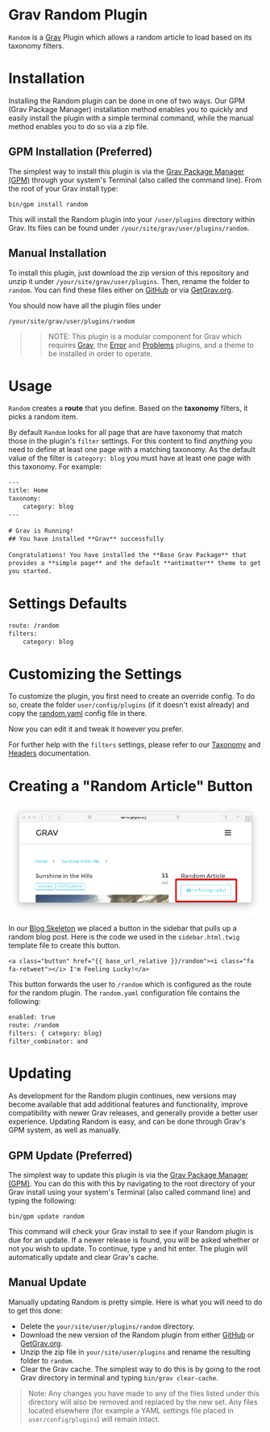 # Grav Random Plugin

`Random` is a [Grav][grav] Plugin which allows a random article to load based on its taxonomy filters.

# Installation

Installing the Random plugin can be done in one of two ways. Our GPM (Grav Package Manager) installation method enables you to quickly and easily install the plugin with a simple terminal command, while the manual method enables you to do so via a zip file. 

## GPM Installation (Preferred)

The simplest way to install this plugin is via the [Grav Package Manager (GPM)](http://learn.getgrav.org/advanced/grav-gpm) through your system's Terminal (also called the command line).  From the root of your Grav install type:

    bin/gpm install random

This will install the Random plugin into your `/user/plugins` directory within Grav. Its files can be found under `/your/site/grav/user/plugins/random`.

## Manual Installation

To install this plugin, just download the zip version of this repository and unzip it under `/your/site/grav/user/plugins`. Then, rename the folder to `random`. You can find these files either on [GitHub](https://github.com/getgrav/grav-plugin-random) or via [GetGrav.org](http://getgrav.org/downloads/plugins#extras).

You should now have all the plugin files under

    /your/site/grav/user/plugins/random

>> NOTE: This plugin is a modular component for Grav which requires [Grav](http://github.com/getgrav/grav), the [Error](https://github.com/getgrav/grav-plugin-error) and [Problems](https://github.com/getgrav/grav-plugin-problems) plugins, and a theme to be installed in order to operate.

# Usage

`Random` creates a **route** that you define. Based on the **taxonomy** filters, it picks a random item.

By default `Random` looks for all page that are have taxonomy that match those in the plugin's `filter` settings.  For this content to find _anything_ you need to define at
least one page with a matching taxonomy.  As the default value of the filter is `category: blog` you must have at least one page with this taxonomy. For example:

    ---
    title: Home
    taxonomy:
        category: blog
    ---

    # Grav is Running!
    ## You have installed **Grav** successfully

    Congratulations! You have installed the **Base Grav Package** that provides a **simple page** and the default **antimatter** theme to get you started.


# Settings Defaults

    route: /random
    filters:
        category: blog

# Customizing the Settings

To customize the plugin, you first need to create an override config. To do so, create the folder `user/config/plugins` (if it doesn't exist already) and copy the [random.yaml](random.yaml) config file in there.

Now you can edit it and tweak it however you prefer.

For further help with the `filters` settings, please refer to our [Taxonomy][taxonomy] and [Headers][headers] documentation.

# Creating a "Random Article" Button

![Random](assets/readme_1.png)

In our [Blog Skeleton](http://demo.getgrav.org/blog-skeleton/) we placed a button in the sidebar that pulls up a random blog post. Here is the code we used in the `sidebar.html.twig` template file to create this button.

    <a class="button" href="{{ base_url_relative }}/random"><i class="fa fa-retweet"></i> I'm Feeling Lucky!</a>

This button forwards the user to `/random` which is configured as the route for the random plugin. The `random.yaml` configuration file contains the following:

    enabled: true
    route: /random
    filters: { category: blog}
    filter_combinator: and    

# Updating

As development for the Random plugin continues, new versions may become available that add additional features and functionality, improve compatibility with newer Grav releases, and generally provide a better user experience. Updating Random is easy, and can be done through Grav's GPM system, as well as manually.

## GPM Update (Preferred)

The simplest way to update this plugin is via the [Grav Package Manager (GPM)](http://learn.getgrav.org/advanced/grav-gpm). You can do this with this by navigating to the root directory of your Grav install using your system's Terminal (also called command line) and typing the following:

    bin/gpm update random

This command will check your Grav install to see if your Random plugin is due for an update. If a newer release is found, you will be asked whether or not you wish to update. To continue, type `y` and hit enter. The plugin will automatically update and clear Grav's cache.

## Manual Update

Manually updating Random is pretty simple. Here is what you will need to do to get this done:

* Delete the `your/site/user/plugins/random` directory.
* Download the new version of the Random plugin from either [GitHub](https://github.com/getgrav/grav-plugin-random) or [GetGrav.org](http://getgrav.org/downloads/plugins#extras).
* Unzip the zip file in `your/site/user/plugins` and rename the resulting folder to `random`.
* Clear the Grav cache. The simplest way to do this is by going to the root Grav directory in terminal and typing `bin/grav clear-cache`.

> Note: Any changes you have made to any of the files listed under this directory will also be removed and replaced by the new set. Any files located elsewhere (for example a YAML settings file placed in `user/config/plugins`) will remain intact.

[taxonomy]: http://learn.getgrav.org/content/taxonomy
[headers]: http://learn.getgrav.org/content/headers
[grav]: http://github.com/getgrav/grav
